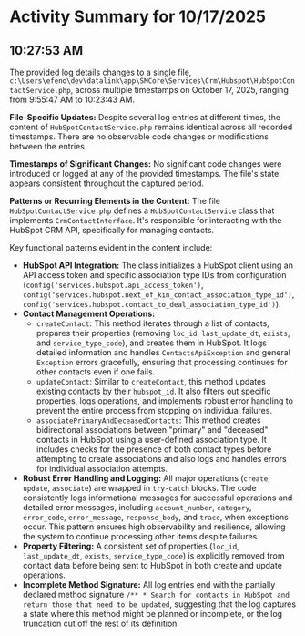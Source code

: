 # Activity Summary for 10/17/2025

## 10:27:53 AM
The provided log details changes to a single file, `c:\Users\efeno\dev\datalink\app\SMCore\Services\Crm\Hubspot\HubSpotContactService.php`, across multiple timestamps on October 17, 2025, ranging from 9:55:47 AM to 10:23:43 AM.

**File-Specific Updates:**
Despite several log entries at different times, the content of `HubSpotContactService.php` remains identical across all recorded timestamps. There are no observable code changes or modifications between the entries.

**Timestamps of Significant Changes:**
No significant code changes were introduced or logged at any of the provided timestamps. The file's state appears consistent throughout the captured period.

**Patterns or Recurring Elements in the Content:**
The file `HubSpotContactService.php` defines a `HubSpotContactService` class that implements `CrmContactInterface`. It's responsible for interacting with the HubSpot CRM API, specifically for managing contacts.

Key functional patterns evident in the content include:
*   **HubSpot API Integration:** The class initializes a HubSpot client using an API access token and specific association type IDs from configuration (`config('services.hubspot.api_access_token')`, `config('services.hubspot.next_of_kin_contact_association_type_id')`, `config('services.hubspot.contact_to_deal_association_type_id')`).
*   **Contact Management Operations:**
    *   `createContact`: This method iterates through a list of contacts, prepares their properties (removing `loc_id`, `last_update_dt`, `exists`, and `service_type_code`), and creates them in HubSpot. It logs detailed information and handles `ContactsApiException` and general `Exception` errors gracefully, ensuring that processing continues for other contacts even if one fails.
    *   `updateContact`: Similar to `createContact`, this method updates existing contacts by their `hubspot_id`. It also filters out specific properties, logs operations, and implements robust error handling to prevent the entire process from stopping on individual failures.
    *   `associatePrimaryAndDeceasedContacts`: This method creates bidirectional associations between "primary" and "deceased" contacts in HubSpot using a user-defined association type. It includes checks for the presence of both contact types before attempting to create associations and also logs and handles errors for individual association attempts.
*   **Robust Error Handling and Logging:** All major operations (`create`, `update`, `associate`) are wrapped in `try-catch` blocks. The code consistently logs informational messages for successful operations and detailed error messages, including `account_number`, `category`, `error_code`, `error_message`, `response_body`, and `trace`, when exceptions occur. This pattern ensures high observability and resilience, allowing the system to continue processing other items despite failures.
*   **Property Filtering:** A consistent set of properties (`loc_id`, `last_update_dt`, `exists`, `service_type_code`) is explicitly removed from contact data before being sent to HubSpot in both create and update operations.
*   **Incomplete Method Signature:** All log entries end with the partially declared method signature `/** * Search for contacts in HubSpot and return those that need to be updated`, suggesting that the log captures a state where this method might be planned or incomplete, or the log truncation cut off the rest of its definition.